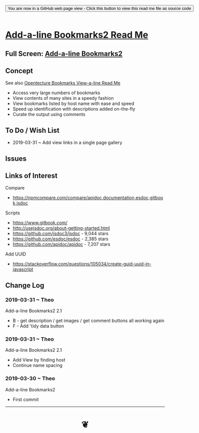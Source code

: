 
<span style=display:none; >[You are now in a GitHub source code view - click this link to view Read Me file as a web page]( https://opentecture.github.io/mindmapping/#sandbox/opentecture-bookmarks/add-a-line-bookmarks2/README.md "View file as a web page." ) </span>

<div><input type=button class = 'btn btn-secondary btn-sm' onclick="window.location.href='https://github.com/opentecture/mindmapping/blob/master/sandbox/opentecture-bookmarks/add-a-line-bookmarks2/README.md'";
value='You are now in a GitHub web page view - Click this button to view this read me file as source code' ></div>

<br>

# [Add-a-line Bookmarks2 Read Me]( #sandbox/opentecture-bookmarks/add-a-line-bookmarks2/README.md )

<!--
<iframe src=https://opentecture.github.io/mindmapping/sandbox/opentecture-bookmarks/add-a-line-bookmarks2/sandboxopentecture-bookmarks//add-a-line-bookmarks2.html width=100% height=500px >Iframes are not viewable in GitHub source code views</iframe>
_sandbox/opentecture-bookmarks/add-a-line-bookmarks2.html_
-->

## Full Screen: [Add-a-line Bookmarks2]( https://opentecture.github.io/mindmapping/sandbox/opentecture-bookmarks/add-a-line-bookmarks2/ )


## Concept

See also [Opentecture Bookmarks View-a-line Read Me]( https://opentecture.github.io/mindmapping/#sandbox/opentecture-bookmarks/view-a-line-bookmarks/README.md )

* Access very large numbers of bookmarks
* View contents of many sites in a speedy fashion
* View bookmarks listed by host name with ease and speed
* Speed up identification with descriptions added on-the-fly
* Curate the output using comments

## To Do / Wish List

* 2019-03-31 ~ Add view links in a single page gallery


## Issues


## Links of Interest

Compare
* https://npmcompare.com/compare/apidoc,documentation,esdoc,gitbook,jsdoc

Scripts

* https://www.gitbook.com/
* http://usejsdoc.org/about-getting-started.html
* https://github.com/jsdoc3/jsdoc - 9,044 stars
* https://github.com/esdoc/esdoc - 2,385 stars
* https://github.com/apidoc/apidoc - 7,207 stars


Add UUID
* https://stackoverflow.com/questions/105034/create-guid-uuid-in-javascript

## Change Log


### 2019-03-31 ~ Theo

Add-a-line Bookmarks2 2.1
* B - get description / get images / get comment  buttons all working again
* F - Add 'tidy data button

### 2019-03-31 ~ Theo

Add-a-line Bookmarks2 2.1

* Add View by finding host
* Continue name spacing

### 2019-03-30 ~ Theo

Add-a-line Bookmarks2

* First commit


***

# <center title="hello!" ><a href=javascript:window.scrollTo(0,0); style=text-decoration:none; > ❦ </a></center>
